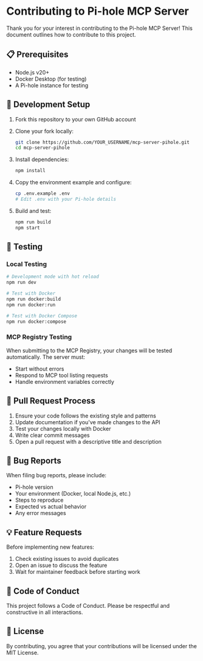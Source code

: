 # Contributing to Pi-hole MCP Server

Thank you for your interest in contributing to the Pi-hole MCP Server! This document outlines how to contribute to this project.

## 📋 Prerequisites

- Node.js v20+
- Docker Desktop (for testing)
- A Pi-hole instance for testing

## 🔄 Development Setup

1. Fork this repository to your own GitHub account
2. Clone your fork locally:
   ```bash
   git clone https://github.com/YOUR_USERNAME/mcp-server-pihole.git
   cd mcp-server-pihole
   ```

3. Install dependencies:
   ```bash
   npm install
   ```

4. Copy the environment example and configure:
   ```bash
   cp .env.example .env
   # Edit .env with your Pi-hole details
   ```

5. Build and test:
   ```bash
   npm run build
   npm start
   ```

## 🧪 Testing

### Local Testing
```bash
# Development mode with hot reload
npm run dev

# Test with Docker
npm run docker:build
npm run docker:run

# Test with Docker Compose
npm run docker:compose
```

### MCP Registry Testing
When submitting to the MCP Registry, your changes will be tested automatically. The server must:
- Start without errors
- Respond to MCP tool listing requests
- Handle environment variables correctly

## 📝 Pull Request Process

1. Ensure your code follows the existing style and patterns
2. Update documentation if you've made changes to the API
3. Test your changes locally with Docker
4. Write clear commit messages
5. Open a pull request with a descriptive title and description

## 🐛 Bug Reports

When filing bug reports, please include:
- Pi-hole version
- Your environment (Docker, local Node.js, etc.)
- Steps to reproduce
- Expected vs actual behavior
- Any error messages

## 💡 Feature Requests

Before implementing new features:
1. Check existing issues to avoid duplicates
2. Open an issue to discuss the feature
3. Wait for maintainer feedback before starting work

## 📜 Code of Conduct

This project follows a Code of Conduct. Please be respectful and constructive in all interactions.

## 📄 License

By contributing, you agree that your contributions will be licensed under the MIT License.
